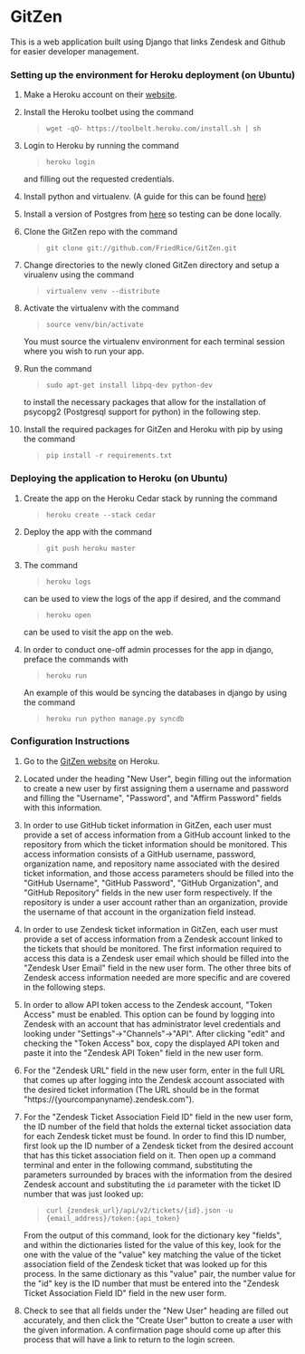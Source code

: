 # GitZen

This is a web application built using Django that links Zendesk and Github for
easier developer management.

### Setting up the environment for Heroku deployment (on Ubuntu)

1. Make a Heroku account on their [website](http://www.heroku.com/).

2. Install the Heroku toolbet using the command
	>`wget -qO- https://toolbelt.heroku.com/install.sh | sh`

3. Login to Heroku by running the command
	>`heroku login`

	and filling out the requested credentials.

4. Install python and virtualenv. (A guide for this can be found
[here](http://docs.python-guide.org/en/latest/starting/install/linux/))

5. Install a version of Postgres from
[here](http://www.postgresql.org/download/) so testing can be done locally.

6. Clone the GitZen repo with the command
	>`git clone git://github.com/FriedRice/GitZen.git`

7. Change directories to the newly cloned GitZen directory and setup a virualenv
using the command
	>`virtualenv venv --distribute`

8. Activate the virtualenv with the command
	>`source venv/bin/activate`  
		
	You must source the virtualenv environment for each terminal session where
you wish to run your app.

9. Run the command
	>`sudo apt-get install libpq-dev python-dev`

	to install the necessary packages that allow for the installation of
psycopg2 (Postgresql support for python) in the following step.

10. Install the required packages for GitZen and Heroku with pip by using the
command
	>`pip install -r requirements.txt` 

### Deploying the application to Heroku (on Ubuntu)

1. Create the app on the Heroku Cedar stack by running the command
	>`heroku create --stack cedar`

2. Deploy the app with the command
	>`git push heroku master`

3. The command
	>`heroku logs`

	can be used to view the logs of the app if desired, and the command
	>`heroku open`

	can be used to visit the app on the web.

4. In order to conduct one-off admin processes for the app in django, preface
the commands with
	>`heroku run`

	An example of this would be syncing the databases in django by using the
command
	>`heroku run python manage.py syncdb`

### Configuration Instructions

1. Go to the [GitZen website](http://gitzen.herokuapp.com) on Heroku.

2. Located under the heading "New User", begin filling out the information to
create a new user by first assigning them a username and password and filling
the "Username", "Password", and "Affirm Password" fields with this information.

3. In order to use GitHub ticket information in GitZen, each user must provide a
set of access information from a GitHub account linked to the repository from
which the ticket information should be monitored. This access information
consists of a GitHub username, password, organization name, and repository name
associated with the desired ticket information, and those access parameters
should be filled into the "GitHub Username", "GitHub Password", "GitHub
Organization", and "GitHub Repository" fields in the new user form respectively.
If the repository is under a user account rather than an organization, provide
the username of that account in the organization field instead.

4. In order to use Zendesk ticket information in GitZen, each user must provide
a set of access information from a Zendesk account linked to the tickets that
should be monitored. The first information required to access this data is a
Zendesk user email which should be filled into the "Zendesk User Email" field in
the new user form. The other three bits of Zendesk access information needed are
more specific and are covered in the following steps.

5. In order to allow API token access to the Zendesk account, "Token Access"
must be enabled. This option can be found by logging into Zendesk with an
account that has administrator level credentials and looking under
"Settings"->"Channels"->"API". After clicking "edit" and checking the "Token
Access" box, copy the displayed API token and paste it into the "Zendesk API
Token" field in the new user form.

6. For the "Zendesk URL" field in the new user form, enter in the full URL that
comes up after logging into the Zendesk account associated with the desired
ticket information (The URL should be in the format
"https://\{yourcompanyname\}.zendesk.com").

7. For the "Zendesk Ticket Association Field ID" field in the new user form, the
ID number of the field that holds the external ticket association data for each
Zendesk ticket must be found. In order to find this ID number, first look up the
ID number of a Zendesk ticket from the desired account that has this ticket
association field on it. Then open up a command terminal and enter in the
following command, substituting the parameters surrounded by braces with the
information from the desired Zendesk account and substituting the `id` parameter
with the ticket ID number that was just looked up:
	>`curl {zendesk_url}/api/v2/tickets/{id}.json -u
	>{email_address}/token:{api_token}`

	From the output of this command, look for the dictionary key "fields", and
within the dictionaries listed for the value of this key, look for the one with
the value of the "value" key matching the value of the ticket association field
of the Zendesk ticket that was looked up for this process. In the same
dictionary as this "value" pair, the number value for the "id" key is the ID
number that must be entered into the "Zendesk Ticket Association Field ID" field
in the new user form.

8. Check to see that all fields under the "New User" heading are filled out
accurately, and then click the "Create User" button to create a user with the
given information. A confirmation page should come up after this process that
will have a link to return to the login screen.

